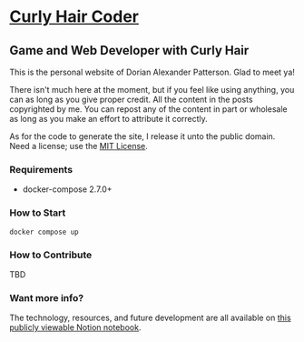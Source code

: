 # [Curly Hair Coder](https://dorianpatterson.com)

## Game and Web Developer with Curly Hair

This is the personal website of Dorian Alexander Patterson. Glad to meet ya!

There isn't much here at the moment, but if you feel like using anything, you
can as long as you give proper credit.  All the content in the posts copyrighted
by me. You can repost any of the content in part or wholesale as long as you
make an effort to attribute it correctly.

As for the code to generate the site, I release it unto the public domain. Need
a license; use the [MIT License](LICENSE).

### Requirements

- docker-compose 2.7.0+

### How to Start

```shell
docker compose up
```

### How to Contribute

TBD

### Want more info?

The technology, resources, and future development are all available on
[this publicly viewable Notion notebook](https://www.notion.so/b602dac5b5af427898680389978bbff0?v=1b028756b9b04139ae232b4f83ebb706).
